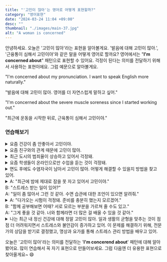 ```yaml
---
title: "'고민이 많아'는 영어로 어떻게 표현할까?"
category: "영어표현"
date: "2024-03-24 11:04 +09:00"
desc: ""
thumbnail: "./images/main-37.jpg"
alt: "A woman is concerned"
---
```


안녕하세요. 오늘은 '고민이 많아'라는 표현을 알아볼게요. '발음에 대해 고민이 많아.', '근융통이 심해서 고민이야'와 같은 말을 어떻게 영어로 할까요? 영어에서는 "**I'm concerned about**" 패턴으로 표현할 수 있어요. 걱정이 된다는 의미를 전달하기 위해서 사용하는 표현이에요. 그럼 예문으로 알아볼게요.

"I'm concerned about my pronunciation. I want to speak English more naturally."

"발음에 대해 고민이 많아. 영어를 더 자연스럽게 말하고 싶어."

"I'm concerned about the severe muscle soreness since I started working out."

"최근에 운동을 시작한 뒤로, 근육통이 심해서 고민이야."

### 연습해보기

<details>
  <summary>요즘 건강이 좀 안좋아서 고민이야.</summary>
  <span>I'm concerned about my health these days, as it hasn't been great.</span>
</details>

<details>
  <summary>요즘 친구와의 관계 때문에 고민이 많아.</summary>
  <span>I'm concerned about my relationship with a friend recently.</span>
</details>

<details>
  <summary>최근 도시의 범죄율이 상승하고 있어서 걱정돼.</summary>
<span>I'm concerned about the rising crime rate in the city recently.</span>
</details>

<details>
  <summary>요즘 학생들이 온라인으로만 수업을 듣는 것이 걱정돼.</summary>
  <span>I'm concerned about students only having classes online these days.</span>
</details>

<details>
  <summary>면도 후에도 수염자국이 남아서 고민이 많아. 어떻게 해결할 수 있을지 방법을 찾고 있어.</summary>
<span>I'm concerned about beard shadows even after shaving. I'm looking for ways to resolve this.</span>
</details>

<details>
  <summary>A: "최근에 밤에 제대로 잠을 못 자고 있어서 고민이야."<br>B: "스트레스 받는 일이 있어?"<br>A: "일이 좀 많아서 그런 것 같아. 수면 습관에 대한 조언이 있으면 알려줘."
</summary>
<span>A: "I'm concerned about not being able to sleep well at night recently."<br>B: "Are you stressed about something?"<br>A: "I think it's because of the workload. Let me know if you have any advice for good sleeping habits."</span>

</details>

<details>
  <summary>A: "다가오는 시험이 걱정돼. 준비를 충분히 했는지 모르겠어."<br>B: "함께 공부해보면 어때? 서로 모르는 부분을 가르쳐 줄 수도 있고."<br>A: "그게 좋을 것 같아. 너와 함께라면 더 많은 걸 배울 수 있을 것 같아."</summary>
<span>A: "I'm concerned about the upcoming exam. I'm not sure if I'm fully prepared."<br>B: "How about we study together? We can teach each other parts we don't know."<br>A: "That sounds good. I think I can learn more with you."</span>
</details>

<details>
  <summary>나는 최근 내 정신 건강에 대해 정말 고민이 많아. 일과 생활의 균형을 맞추는 것이 점점 더 어려워지면서 스트레스와 불안감이 증가하고 있어. 이 문제를 해결하기 위해, 전문가의 상담을 받기로 결정했고, 명상과 요가를 통해 스트레스 관리 방법을 배우고 있어.</summary>
<span>I've been deeply concerned about my mental health recently. As it's becoming increasingly difficult to maintain a work-life balance, my stress and anxiety levels have risen. To address this issue, I've decided to seek professional counseling and am learning stress management techniques through meditation and yoga.</span>
</details>

오늘은 '고민이 많아'라는 의미를 전달하는 '**I'm concerend about**' 패턴에 대해 알아봤어요. 많이 연습해서 꼭 자기 표현으로 만들어보세요. 그럼 다음엔 더 유용한 표현으로 찾아올게요~ 😄
